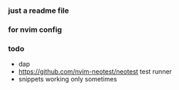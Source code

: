 ### just a readme file
### for nvim config


### todo
* dap
* https://github.com/nvim-neotest/neotest test runner
* snippets working only sometimes


